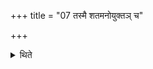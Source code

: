 +++
title = "07 तस्मै शतमनोयुक्तञ् च"

+++

<details><summary>थिते</summary>

तस्मै शतमनोयुक्तं च ददाति ७
</details>
